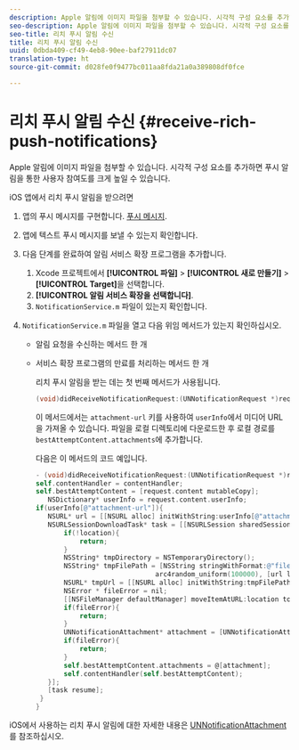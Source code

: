 ```yaml
---
description: Apple 알림에 이미지 파일을 첨부할 수 있습니다. 시각적 구성 요소를 추가하면 푸시 알림을 통한 사용자 참여도를 크게 높일 수 있습니다.
seo-description: Apple 알림에 이미지 파일을 첨부할 수 있습니다. 시각적 구성 요소를 추가하면 푸시 알림을 통한 사용자 참여도를 크게 높일 수 있습니다.
seo-title: 리치 푸시 알림 수신
title: 리치 푸시 알림 수신
uuid: 0dbda409-cf49-4eb8-90ee-baf27911dc07
translation-type: ht
source-git-commit: d028fe0f9477bc011aa8fda21a0a389808df0fce

---
```



# 리치 푸시 알림 수신 {#receive-rich-push-notifications}

Apple 알림에 이미지 파일을 첨부할 수 있습니다. 시각적 구성 요소를 추가하면 푸시 알림을 통한 사용자 참여도를 크게 높일 수 있습니다.

iOS 앱에서 리치 푸시 알림을 받으려면

1. 앱의 푸시 메시지를 구현합니다. [푸시 메시지](/help/ios/messaging-main/push-messaging/push-messaging.md).
1. 앱에 텍스트 푸시 메시지를 보낼 수 있는지 확인합니다.
1. 다음 단계를 완료하여 알림 서비스 확장 프로그램을 추가합니다.

   1. Xcode 프로젝트에서 **[!UICONTROL 파일]** &gt; **[!UICONTROL 새로 만들기]** &gt; **[!UICONTROL Target]**&#x200B;을 선택합니다.
   1. **[!UICONTROL 알림 서비스 확장을 선택합니다]**.
   1. `NotificationService.m` 파일이 있는지 확인합니다.

1. `NotificationService.m` 파일을 열고 다음 위임 메서드가 있는지 확인하십시오.

   * 알림 요청을 수신하는 메서드 한 개
   * 서비스 확장 프로그램의 만료를 처리하는 메서드 한 개

      리치 푸시 알림을 받는 데는 첫 번째 메서드가 사용됩니다.

      ```objective-c
      (void)didReceiveNotificationRequest:(UNNotificationRequest *)request withContentHandler:(void (^)(UNNotificationContent *contentToDeliver))contentHandler;
      ```

      이 메서드에서는 `attachment-url` 키를 사용하여 `userInfo`에서 미디어 URL을 가져올 수 있습니다. 파일을 로컬 디렉토리에 다운로드한 후 로컬 경로를 `bestAttemptContent.attachments`에 추가합니다.

      다음은 이 메서드의 코드 예입니다.

      ```objective-c
      - (void)didReceiveNotificationRequest:(UNNotificationRequest *)request withContentHandler:(void (^)(UNNotificationContent * _Nonnull))contentHandler {
      self.contentHandler = contentHandler;
      self.bestAttemptContent = [request.content mutableCopy];
         NSDictionary* userInfo = request.content.userInfo;
      if(userInfo[@"attachment-url"]){
         NSURL* url = [[NSURL alloc] initWithString:userInfo[@"attachment-url"]];
         NSURLSessionDownloadTask* task = [[NSURLSession sharedSession] downloadTaskWithURL:url completionHandler:^(NSURL * _Nullable location, NSURLResponse * _Nullable response, NSError * _Nullable error) {
             if(!location){
                 return;
             }
             NSString* tmpDirectory = NSTemporaryDirectory();
             NSString* tmpFilePath = [NSString stringWithFormat:@"file://%@%d%d%@", tmpDirectory, arc4random_uniform(100000),
                                    arc4random_uniform(100000), [url lastPathComponent]];
             NSURL* tmpUrl = [[NSURL alloc] initWithString:tmpFilePath];
             NSError * fileError = nil;
             [[NSFileManager defaultManager] moveItemAtURL:location toURL:tmpUrl error:&amp;fileError];
             if(fileError){
                 return;
             }
             UNNotificationAttachment* attachment = [UNNotificationAttachment attachmentWithIdentifier:@"video" URL:tmpUrl options:nil error:&amp;fileError];
             if(fileError){
                 return;
             }
             self.bestAttemptContent.attachments = @[attachment];
             self.contentHandler(self.bestAttemptContent);
         }];
         [task resume];
       }
      }
      ```


iOS에서 사용하는 리치 푸시 알림에 대한 자세한 내용은 [UNNotificationAttachment](https://developer.apple.com/documentation/usernotifications/unnotificationattachment)를 참조하십시오.
